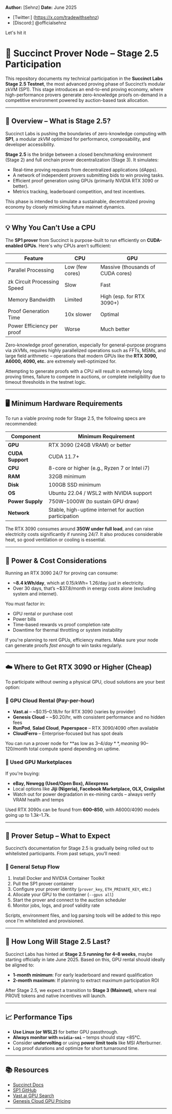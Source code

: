 **Author:** \[Sehnz]
**Date:** June 2025

* [Twitter:] (https://x.com/tradewithsehnz)
* [Discord:] @officialsehnz

Let's hit it

# 🧪 Succinct Prover Node – Stage 2.5 Participation

This repository documents my technical participation in the **Succinct Labs Stage 2.5 Testnet**, the most advanced proving phase of Succinct’s modular zkVM (SP1). This stage introduces an end-to-end proving economy, where high-performance provers generate zero-knowledge proofs on-demand in a competitive environment powered by auction-based task allocation.

---

## 🚀 Overview – What is Stage 2.5?

Succinct Labs is pushing the boundaries of zero-knowledge computing with **SP1**, a modular zkVM optimized for performance, composability, and developer accessibility.

**Stage 2.5** is the bridge between a closed benchmarking environment (Stage 2) and full onchain prover decentralization (Stage 3). It simulates:
- Real-time proving requests from decentralized applications (dApps).
- A network of independent provers submitting bids to win proving tasks.
- Efficient proof generation using GPUs (primarily NVIDIA RTX 3090 or better).
- Metrics tracking, leaderboard competition, and test incentives.

This phase is intended to simulate a sustainable, decentralized proving economy by closely mimicking future mainnet dynamics.

---

## 💡 Why You Can’t Use a CPU

The **SP1 prover** from Succinct is purpose-built to run efficiently on **CUDA-enabled GPUs**. Here's why CPUs aren’t sufficient:

| Feature | CPU | GPU |
|--------|-----|-----|
| Parallel Processing | Low (few cores) | Massive (thousands of CUDA cores) |
| zk Circuit Processing Speed | Slow | Fast |
| Memory Bandwidth | Limited | High (esp. for RTX 3090+) |
| Proof Generation Time | 10x slower | Optimal |
| Power Efficiency per proof | Worse | Much better |

Zero-knowledge proof generation, especially for general-purpose programs via zkVMs, requires highly parallelized operations such as FFTs, MSMs, and large field arithmetic – operations that modern GPUs like the **RTX 3090, A6000, 4090, etc.** are extremely well-optimized for.

Attempting to generate proofs with a CPU will result in extremely long proving times, failure to compete in auctions, or complete ineligibility due to timeout thresholds in the testnet logic.

---

## 🖥️ Minimum Hardware Requirements

To run a viable proving node for Stage 2.5, the following specs are recommended:

| Component | Minimum Requirement |
|----------|---------------------|
| **GPU** | RTX 3090 (24GB VRAM) or better |
| **CUDA Support** | CUDA 11.7+ |
| **CPU** | 8-core or higher (e.g., Ryzen 7 or Intel i7) |
| **RAM** | 32GB minimum |
| **Disk** | 100GB SSD minimum |
| **OS** | Ubuntu 22.04 / WSL2 with NVIDIA support |
| **Power Supply** | 750W–1000W (to sustain GPU draw) |
| **Network** | Stable, high-uptime internet for auction participation |

The RTX 3090 consumes around **350W under full load**, and can raise electricity costs significantly if running 24/7. It also produces considerable heat, so good ventilation or cooling is essential.

---

## 🔋 Power & Cost Considerations

Running an RTX 3090 24/7 for proving can consume:
- **~8.4 kWh/day**, which at $0.15/kWh = ~$1.26/day just in electricity.
- Over 30 days, that’s ~$37.8/month in energy costs alone (excluding system and internet).

You must factor in:
- GPU rental or purchase cost
- Power bills
- Time-based rewards vs proof completion rate
- Downtime for thermal throttling or system instability

If you're planning to rent GPUs, efficiency matters. Make sure your node can generate proofs *fast enough* to win tasks regularly.

---

## ☁️ Where to Get RTX 3090 or Higher (Cheap)

To participate without owning a physical GPU, cloud solutions are your best option:

### 🔄 GPU Cloud Rental (Pay-per-hour)
- **Vast.ai** – ~$0.15–0.18/hr for RTX 3090 (varies by provider)
- **Genesis Cloud** – ~$0.20/hr, with consistent performance and no hidden fees
- **RunPod**, **Salad Cloud**, **Paperspace** – RTX 3090/4090 often available
- **CloudFerro** – Enterprise-focused but has spot deals

You can run a prover node for **as low as $3–4/day**, meaning ~$90–120/month total compute spend depending on uptime.

### 🛒 Used GPU Marketplaces
If you're buying:
- **eBay, Newegg (Used/Open Box), Aliexpress**
- Local options like **Jiji (Nigeria), Facebook Marketplace, OLX, Craigslist**
- Watch out for power degradation in ex-mining cards – always verify VRAM health and temps

Used RTX 3090s can be found from **$600–$850**, with A6000/4090 models going up to $1.3k–$1.7k.

---

## 🧰 Prover Setup – What to Expect

Succinct’s documentation for Stage 2.5 is gradually being rolled out to whitelisted participants. From past setups, you’ll need:

### 🔧 General Setup Flow
1. Install Docker and NVIDIA Container Toolkit
2. Pull the SP1 prover container
3. Configure your prover identity (`prover_key`, `ETH_PRIVATE_KEY`, etc.)
4. Allocate your GPU to the container (`--gpus all`)
5. Start the prover and connect to the auction scheduler
6. Monitor jobs, logs, and proof validity rate

Scripts, environment files, and log parsing tools will be added to this repo once I'm whitelisted and provisioned.

---

## 📅 How Long Will Stage 2.5 Last?

Succinct Labs has hinted at **Stage 2.5 running for 4–8 weeks**, maybe starting officially in late June 2025. Based on this, GPU rental should ideally be aligned to:
- **1-month minimum**: For early leaderboard and reward qualification
- **2-month maximum**: If planning to extract maximum participation ROI

After Stage 2.5, we expect a transition to **Stage 3 (Mainnet)**, where real PROVE tokens and native incentives will launch.

---

## 📈 Performance Tips

- **Use Linux (or WSL2)** for better GPU passthrough.
- **Always monitor with `nvidia-smi`** – temps should stay <85°C.
- Consider **undervolting** or using **power limit tools** like MSI Afterburner.
- Log proof durations and optimize for short turnaround time.

---

## 📚 Resources

- [Succinct Docs](https://docs.succinct.xyz/)
- [SP1 GitHub](https://github.com/succinctlabs/sp1)
- [Vast.ai GPU Search](https://vast.ai)
- [Genesis Cloud GPU Pricing](https://genesiscloud.com)

---

